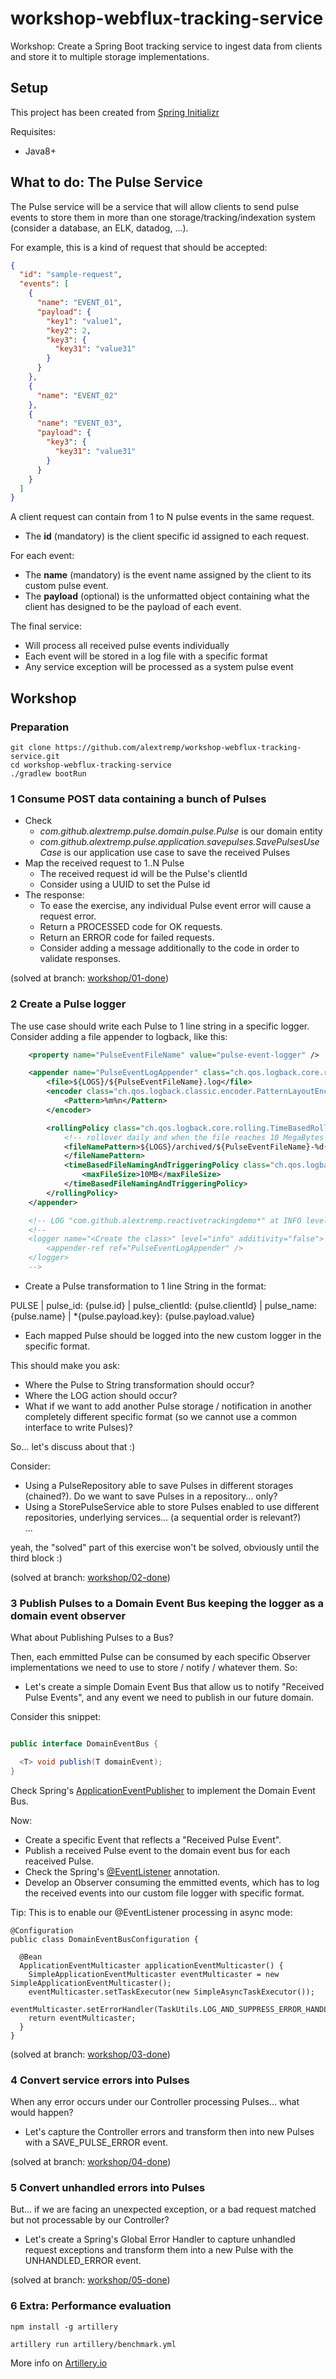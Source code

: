 # workshop-webflux-tracking-service

Workshop: Create a Spring Boot tracking service to ingest data from clients and store it to multiple storage implementations.

## Setup

This project has been created from [Spring Initializr](https://start.spring.io/)

Requisites:
- Java8+

## What to do: The Pulse Service

The Pulse service will be a service that will allow clients to send pulse events to store them in more than one storage/tracking/indexation system (consider a database, an ELK, datadog, ...).

For example, this is a kind of request that should be accepted:

``` json
{
  "id": "sample-request",
  "events": [
    {
      "name": "EVENT_01",
      "payload": {
        "key1": "value1",
        "key2": 2,
        "key3": {
          "key31": "value31"
        }
      }
    },
    {
      "name": "EVENT_02"
    },
    {
      "name": "EVENT_03",
      "payload": {
        "key3": {
          "key31": "value31"
        }
      }
    }
  ]
}
```

A client request can contain from 1 to N pulse events in the same request.

* The **id** (mandatory) is the client specific id assigned to each request.

For each event:
* The **name** (mandatory) is the event name assigned by the client to its custom pulse event.
* The **payload** (optional) is the unformatted object containing what the client has designed to be the payload of each event.

The final service:

* Will process all received pulse events individually
* Each event will be stored in a log file with a specific format
* Any service exception will be processed as a system pulse event
  
## Workshop

### Preparation

```
git clone https://github.com/alextremp/workshop-webflux-tracking-service.git
cd workshop-webflux-tracking-service
./gradlew bootRun
```

### 1 Consume POST data containing a bunch of Pulses

* Check
    * _com.github.alextremp.pulse.domain.pulse.Pulse_ is our domain entity
    * _com.github.alextremp.pulse.application.savepulses.SavePulsesUseCase_ is our application use case to save the received Pulses
* Map the received request to 1..N Pulse
    * The received request id will be the Pulse's clientId
    * Consider using a UUID to set the Pulse id
* The response:
    * To ease the exercise, any individual Pulse event error will cause a request error.
    * Return a PROCESSED code for OK requests.
    * Return an ERROR code for failed requests.
    * Consider adding a message additionally to the code in order to validate responses.

(solved at branch: [workshop/01-done](https://github.com/alextremp/workshop-webflux-tracking-service/tree/workshop/01-done))

### 2 Create a Pulse logger

The use case should write each Pulse to 1 line string in a specific logger.
Consider adding a file appender to logback, like this:

``` xml
    <property name="PulseEventFileName" value="pulse-event-logger" />

    <appender name="PulseEventLogAppender" class="ch.qos.logback.core.rolling.RollingFileAppender">
        <file>${LOGS}/${PulseEventFileName}.log</file>
        <encoder class="ch.qos.logback.classic.encoder.PatternLayoutEncoder">
            <Pattern>%m%n</Pattern>
        </encoder>

        <rollingPolicy class="ch.qos.logback.core.rolling.TimeBasedRollingPolicy">
            <!-- rollover daily and when the file reaches 10 MegaBytes -->
            <fileNamePattern>${LOGS}/archived/${PulseEventFileName}-%d{yyyy-MM-dd}.%i.log
            </fileNamePattern>
            <timeBasedFileNamingAndTriggeringPolicy class="ch.qos.logback.core.rolling.SizeAndTimeBasedFNATP">
                <maxFileSize>10MB</maxFileSize>
            </timeBasedFileNamingAndTriggeringPolicy>
        </rollingPolicy>
    </appender>

    <!-- LOG "com.github.alextremp.reactivetrackingdemo*" at INFO level -->
    <!-- 
    <logger name="<Create the class>" level="info" additivity="false">
        <appender-ref ref="PulseEventLogAppender" />
    </logger>
    -->
``` 

* Create a Pulse transformation to 1 line String in the format:

PULSE | pulse_id: {pulse.id} | pulse_clientId: {pulse.clientId} | pulse_name: {pulse.name} | *{pulse.payload.key}: {pulse.payload.value}

* Each mapped Pulse should be logged into the new custom logger in the specific format.    

This should make you ask:
* Where the Pulse to String transformation should occur?
* Where the LOG action should occur?
* What if we want to add another Pulse storage / notification in another completely different specific format (so we cannot use a common interface to write Pulses)?

So... let's discuss about that :)

Consider:
* Using a PulseRepository able to save Pulses in different storages (chained?). Do we want to save Pulses in a repository... only?
* Using a StorePulseService able to store Pulses enabled to use different repositories, underlying services... (a sequential order is relevant?)  
...

yeah, the "solved" part of this exercise won't be solved, obviously until the third block :)

(solved at branch: [workshop/02-done](https://github.com/alextremp/workshop-webflux-tracking-service/tree/workshop/02-done))

### 3 Publish Pulses to a Domain Event Bus keeping the logger as a domain event observer

What about Publishing Pulses to a Bus?

Then, each emmitted Pulse can be consumed by each specific Observer implementations we need to use to store / notify / whatever them. So:

* Let's create a simple Domain Event Bus that allow us to notify "Received Pulse Events", and any event we need to publish in our future domain.

Consider this snippet:

``` java

public interface DomainEventBus {

  <T> void publish(T domainEvent);
}

```   

Check Spring's [ApplicationEventPublisher](https://docs.spring.io/spring/docs/current/javadoc-api/org/springframework/context/ApplicationEventPublisher.html) to implement the Domain Event Bus.

Now:

* Create a specific Event that reflects a "Received Pulse Event".
* Publish a received Pulse event to the domain event bus for each reaceived Pulse.
* Check the Spring's [@EventListener](https://docs.spring.io/spring/docs/current/javadoc-api/org/springframework/context/event/EventListener.html) annotation.
* Develop an Observer consuming the emmitted events, which has to log the received events into our custom file logger with specific format.

Tip: This is to enable our @EventListener processing in async mode:

```
@Configuration
public class DomainEventBusConfiguration {

  @Bean
  ApplicationEventMulticaster applicationEventMulticaster() {
    SimpleApplicationEventMulticaster eventMulticaster = new SimpleApplicationEventMulticaster();
    eventMulticaster.setTaskExecutor(new SimpleAsyncTaskExecutor());
    eventMulticaster.setErrorHandler(TaskUtils.LOG_AND_SUPPRESS_ERROR_HANDLER);
    return eventMulticaster;
  }
}
```  

(solved at branch: [workshop/03-done](https://github.com/alextremp/workshop-webflux-tracking-service/tree/workshop/03-done))

### 4 Convert service errors into Pulses

When any error occurs under our Controller processing Pulses... what would happen?

* Let's capture the Controller errors and transform then into new Pulses with a SAVE_PULSE_ERROR event. 

(solved at branch: [workshop/04-done](https://github.com/alextremp/workshop-webflux-tracking-service/tree/workshop/04-done))

### 5 Convert unhandled errors into Pulses

But... if we are facing an unexpected exception, or a bad request matched but not processable by our Controller?

* Let's create a Spring's Global Error Handler to capture unhandled request exceptions and transform them into a new Pulse with the UNHANDLED_ERROR event.

(solved at branch: [workshop/05-done](https://github.com/alextremp/workshop-webflux-tracking-service/tree/workshop/05-done))

### 6 Extra: Performance evaluation

```
npm install -g artillery

artillery run artillery/benchmark.yml
```

More info on [Artillery.io](https://artillery.io)
